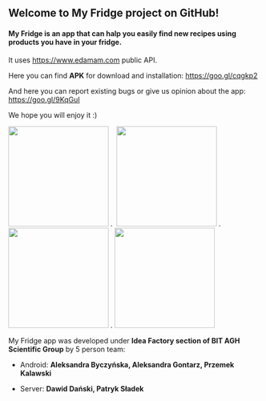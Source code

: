 ## Welcome to My Fridge project on GitHub!

#### My Fridge is an app that can halp you easily find new recipes using products you have in your fridge. ####
It uses https://www.edamam.com public API.


Here you can find **APK** for download and installation: https://goo.gl/cqgkp2

And here you can report existing bugs or give us opinion about the app: https://goo.gl/9KqGuI

We hope you will enjoy it :)

<img src="https://github.com/apneah/My-Fridge/blob/master/2.jpg" width="200"> .   <img src="https://github.com/apneah/My-Fridge/blob/master/3.jpg" width="200"> .   <img src="https://github.com/apneah/My-Fridge/blob/master/4.jpg" width="200">  .  <img src="https://github.com/apneah/My-Fridge/blob/master/5.jpg" width="200">


My Fridge app was developed under **Idea Factory section of BIT AGH Scientific Group** by 5 person team:

* Android: **Aleksandra Byczyńska, Aleksandra Gontarz, Przemek Kalawski**

* Server: **Dawid Dański, Patryk Sładek**
